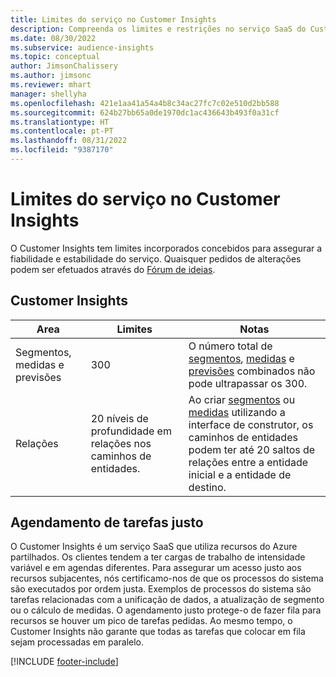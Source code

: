 ```yaml
---
title: Limites do serviço no Customer Insights
description: Compreenda os limites e restrições no serviço SaaS do Customer Insights.
ms.date: 08/30/2022
ms.subservice: audience-insights
ms.topic: conceptual
author: JimsonChalissery
ms.author: jimsonc
ms.reviewer: mhart
manager: shellyha
ms.openlocfilehash: 421e1aa41a54a4b8c34ac27fc7c02e510d2bb588
ms.sourcegitcommit: 624b27bb65a0de1970dc1ac436643b493f0a31cf
ms.translationtype: HT
ms.contentlocale: pt-PT
ms.lasthandoff: 08/31/2022
ms.locfileid: "9387170"
---
```

# <a name="service-limits-in-customer-insights"></a>Limites do serviço no Customer Insights

 O Customer Insights tem limites incorporados concebidos para assegurar a fiabilidade e estabilidade do serviço. Quaisquer pedidos de alterações podem ser efetuados através do [Fórum de ideias](https://go.microsoft.com/fwlink/?linkid=2074172).

## <a name="customer-insights"></a>Customer Insights

| Area  | Limites  | Notas |
|-------------|---------------------------------------------------------------------|---------------------------------------------------------------------|
| Segmentos, medidas e previsões | 300  | O número total de [segmentos](segments.md), [medidas](measures.md) e [previsões](predictions.md) combinados não pode ultrapassar os 300.  |
| Relações | 20 níveis de profundidade em relações nos caminhos de entidades. | Ao criar [segmentos](segments.md) ou [medidas](measures.md) utilizando a interface de construtor, os caminhos de entidades podem ter até 20 saltos de relações entre a entidade inicial e a entidade de destino.  |

## <a name="fair-scheduling-of-jobs"></a>Agendamento de tarefas justo

O Customer Insights é um serviço SaaS que utiliza recursos do Azure partilhados. Os clientes tendem a ter cargas de trabalho de intensidade variável e em agendas diferentes. Para assegurar um acesso justo aos recursos subjacentes, nós certificamo-nos de que os processos do sistema são executados por ordem justa. Exemplos de processos do sistema são tarefas relacionadas com a unificação de dados, a atualização de segmento ou o cálculo de medidas. O agendamento justo protege-o de fazer fila para recursos se houver um pico de tarefas pedidas. Ao mesmo tempo, o Customer Insights não garante que todas as tarefas que colocar em fila sejam processadas em paralelo.

[!INCLUDE [footer-include](includes/footer-banner.md)]
